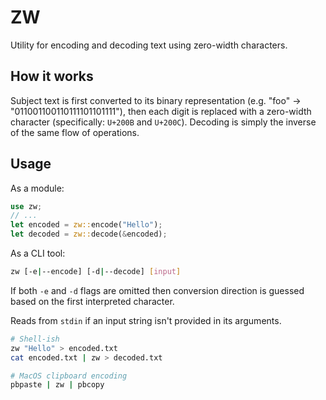 # ZW

Utility for encoding and decoding text using zero-width characters.

## How it works

Subject text is first converted to its binary representation (e.g. "foo" -> "011001100110111101101111"), then each digit is replaced with a zero-width character (specifically: `U+200B` and `U+200C`). Decoding is simply the inverse of the same flow of operations.

## Usage

As a module:

```rust
use zw;
// ...
let encoded = zw::encode("Hello");
let decoded = zw::decode(&encoded);
```

As a CLI tool:

```sh
zw [-e|--encode] [-d|--decode] [input]
```

If both `-e` and `-d` flags are omitted then conversion direction is guessed based on the first interpreted character.

Reads from `stdin` if an input string isn't provided in its arguments.

```sh
# Shell-ish
zw "Hello" > encoded.txt
cat encoded.txt | zw > decoded.txt

# MacOS clipboard encoding
pbpaste | zw | pbcopy
```
